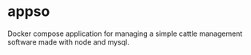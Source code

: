 # appso
 Docker compose application for managing a simple cattle management software made with node and mysql.

